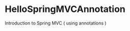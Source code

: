 HelloSpringMVCAnnotation
========================

Introduction to Spring MVC ( using annotations )
